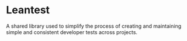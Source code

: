 # Leantest
A shared library used to simplify the process of creating and maintaining simple and consistent developer tests across projects.
